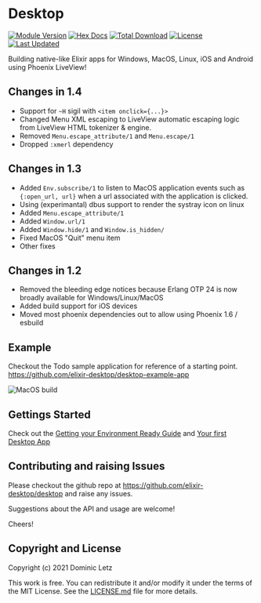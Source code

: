 # Desktop

[![Module Version](https://img.shields.io/hexpm/v/desktop.svg)](https://hex.pm/packages/desktop)
[![Hex Docs](https://img.shields.io/badge/hex-docs-lightgreen.svg)](https://hexdocs.pm/desktop/)
[![Total Download](https://img.shields.io/hexpm/dt/desktop.svg)](https://hex.pm/packages/desktop)
[![License](https://img.shields.io/hexpm/l/desktop.svg)](https://github.com/elixir-desktop/desktop/blob/master/LICENSE.md)
[![Last Updated](https://img.shields.io/github/last-commit/elixir-desktop/desktop.svg)](https://github.com/elixir-desktop/desktop/commits/master)


Building native-like Elixir apps for Windows, MacOS, Linux, iOS and Android using Phoenix LiveView!

## Changes in 1.4

- Support for `~H` sigil with `<item onclick={...}>`  
- Changed Menu XML escaping to LiveView automatic escaping logic from LiveView HTML tokenizer & engine.
- Removed `Menu.escape_attribute/1` and `Menu.escape/1`
- Dropped `:xmerl` dependency 

## Changes in 1.3

- Added `Env.subscribe/1` to listen to MacOS application events such as `{:open_url, url}` when a url associated with the application is clicked.
- Using (experimantal) dbus support to render the systray icon on linux
- Added `Menu.escape_attribute/1`
- Added `Window.url/1`
- Added `Window.hide/1` and `Window.is_hidden/`
- Fixed MacOS "Quit" menu item
- Other fixes

## Changes in 1.2

- Removed the bleeding edge notices because Erlang OTP 24 is now broadly available for Windows/Linux/MacOS
- Added build support for iOS devices
- Moved most phoenix dependencies out to allow using Phoenix 1.6 / esbuild

## Example

Checkout the Todo sample application for reference of a starting point. https://github.com/elixir-desktop/desktop-example-app

![MacOS build](https://raw.githubusercontent.com/elixir-desktop/desktop-example-app/main/nodeploy/macos_todo.png "MacOS build")

## Gettings Started

Check out the [Getting your Environment Ready Guide](./guides/getting_started.md) and [Your first Desktop App](./guides/your_first_app.md)

## Contributing and raising Issues

Please checkout the github repo at https://github.com/elixir-desktop/desktop and raise any issues.

Suggestions about the API and usage are welcome!

Cheers!

## Copyright and License

Copyright (c) 2021 Dominic Letz

This work is free. You can redistribute it and/or modify it under the terms of the MIT License. See the [LICENSE.md](./LICENSE.md) file for more details.
